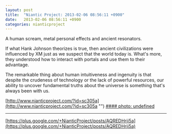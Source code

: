 ```yaml
---
layout: post
title:  "Niantic Project: 2013-02-06 08:56:11 +0900"
date:   2013-02-06 08:56:11 +0900
categories: nianticproject
---
```

A human scream, metal personal effects and ancient resonators.

If what Hank Johnson theorizes is true, then ancient civilizations were influenced by XM just as we suspect that the world today is. What's more, they understood how to interact with portals and use them to their advantage.

The remarkable thing about human intuitiveness and ingenuity is that despite the crudeness of technology or the lack of powerful resources, our ability to uncover fundamental truths about the universe is something that's always been with us. 

[http://www.nianticproject.com/?id=sc305a](http://www.nianticproject.com/?id=sc305a "")
[#### photo: undefined](https://lh3.googleusercontent.com/-DYd3N-N7yYA/URGbz5yOstI/AAAAAAAAc5A/P7O_7P3DQtc/w1158-h1538/scream.jpg "")
- - -
[https://plus.google.com/+NianticProject/posts/AQREDHrji5a](https://plus.google.com/+NianticProject/posts/AQREDHrji5a)
